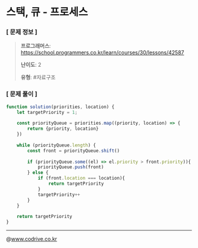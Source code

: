 # 스택, 큐 - 프로세스

### [ 문제 정보 ]
> **프로그래머스**: https://school.programmers.co.kr/learn/courses/30/lessons/42587
> 
> **난이도**: 2
>
> **유형**: #자료구조


### [ 문제 풀이 ]
```JavaScript
function solution(priorities, location) {
    let targetPriority = 1;
    
    const priorityQueue = priorities.map((priority, location) => {
        return {priority, location}
    })
    
    while (priorityQueue.length) {
        const front = priorityQueue.shift()
        
        if (priorityQueue.some((el) => el.priority > front.priority)){
            priorityQueue.push(front)
        } else {
            if (front.location === location){
                return targetPriority
            }
            targetPriority++
        }
    }
    
    return targetPriority
}
```


---
@www.codrive.co.kr